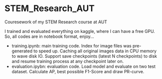 # STEM_Research_AUT
Couresework of my STEM Research course at AUT

I trained and evaluated everything on kaggle, where I can have a free GPU. So, all codes are in notebook format, enjoy...

* training.ipynb: main training code. Index for image files was pre-generated to speed up. Caching all original images data in CPU memory to wave disk IO. Support save checkpoints (latest N checkpoints) to disk and resume training process at any checkpoint later on.
* evaluation.ipybn: evaluation code. Load model and evaluate on two test dataset. Calculate AP, best possible F1-Score and draw PR-curve.



